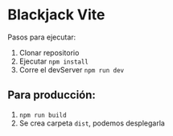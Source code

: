 # Blackjack Vite

Pasos para ejecutar:

1. Clonar repositorio
2. Ejecutar ```npm install``` 
3. Corre el devServer ```npm run dev```

## Para producción:

1. ```npm run build```
2. Se crea carpeta ```dist```, podemos desplegarla 
